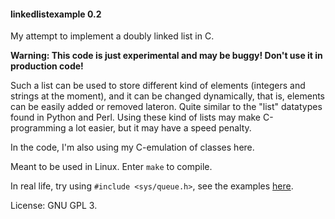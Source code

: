 #### linkedlistexample 0.2

My attempt to implement a doubly linked list in C.

**Warning: This code is just experimental and may be buggy! Don't use it in production code!**

Such a list can be used to store different kind of elements (integers and strings at the moment), and it can be changed dynamically, that is, elements can be easily added or removed lateron. Quite similar to the "list" datatypes found in Python and Perl. Using these kind of lists may make C-programming a lot easier, but it may have a speed penalty.

In the code, I'm also using my C-emulation of classes here.

Meant to be used in Linux. Enter `make` to compile.

In real life, try using `#include <sys/queue.h>`, see the examples [here](https://github.com/TaborKelly/queue-example).

License: GNU GPL 3.

